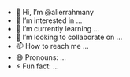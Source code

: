 - 👋 Hi, I’m @alierrahmany
- 👀 I’m interested in ...
- 🌱 I’m currently learning ...
- 💞️ I’m looking to collaborate on ...
- 📫 How to reach me ...
- 😄 Pronouns: ...
- ⚡ Fun fact: ...

<!---
alierrahmany/alierrahmany is a ✨ special ✨ repository because its `README.md` (this file) appears on your GitHub profile.
You can click the Preview link to take a look at your changes.
--->
